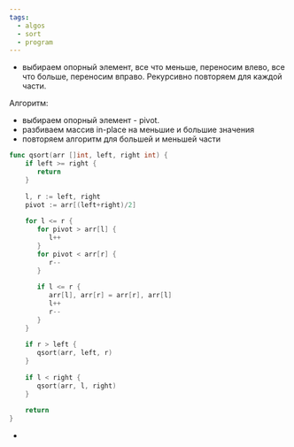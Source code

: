 ```yaml
---
tags:
  - algos
  - sort
  - program
---
```

- выбираем опорный элемент, все что меньше, переносим влево, все что больше, переносим вправо. Рекурсивно повторяем для каждой части.

Алгоритм:
- выбираем опорный элемент - pivot. 
- разбиваем массив in-place на меньшие и большие значения
- повторяем алгоритм для большей и меньшей части


```go 
func qsort(arr []int, left, right int) {  
    if left >= right {  
       return  
    }  
  
    l, r := left, right  
    pivot := arr[(left+right)/2]  
  
    for l <= r {  
       for pivot > arr[l] {  
          l++  
       }  
       for pivot < arr[r] {  
          r--  
       }  
  
       if l <= r {  
          arr[l], arr[r] = arr[r], arr[l]  
          l++  
          r--  
       }  
    }  
  
    if r > left {  
       qsort(arr, left, r)  
    }  
  
    if l < right {  
       qsort(arr, l, right)  
    }  
  
    return  
}
```

- 